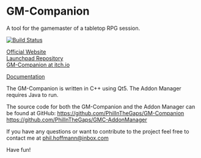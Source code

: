 # GM-Companion

A tool for the gamemaster of a tabletop RPG session.

[![Build Status](https://travis-ci.org/PhilInTheGaps/GM-Companion.svg?branch=master_beta_3_2)](https://travis-ci.org/PhilInTheGaps/GM-Companion)

[Official Website](https://philinthegaps.github.io/GM-Companion/)  
[Launchpad Repository](https://launchpad.net/~rophil/+archive/ubuntu/gm-companion)  
[GM-Companion at itch.io](https://philinthegaps.itch.io/gm-companion)  

[Documentation](https://github.com/PhilInTheGaps/GM-Companion/wiki)

The GM-Companion is written in C++ using Qt5.
The Addon Manager requires Java to run.

The source code for both the GM-Companion and the Addon Manager can be found at GitHub:
https://github.com/PhilInTheGaps/GM-Companion  
https://github.com/PhilInTheGaps/GMC-AddonManager

If you have any questions or want to contribute to the project feel free to contact me at
phil.hoffmann@inbox.com

Have fun!
